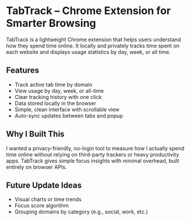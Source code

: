 # TabTrack – Chrome Extension for Smarter Browsing

TabTrack is a lightweight Chrome extension that helps users understand how they spend time online. It locally and privately tracks time spent on each website and displays usage statistics by day, week, or all time.

## Features

- Track active tab time by domain  
- View usage by day, week, or all-time  
- Clear tracking history with one click  
- Data stored locally in the browser  
- Simple, clean interface with scrollable view  
- Auto-sync updates between tabs and popup  

## Why I Built This

I wanted a privacy-friendly, no-login tool to measure how I actually spend time online without relying on third-party trackers or heavy productivity apps. TabTrack gives simple focus insights with minimal overhead, built entirely on browser APIs.

## Future Update Ideas

- Visual charts or time trends  
- Focus score algorithm  
- Grouping domains by category (e.g., social, work, etc.)  
